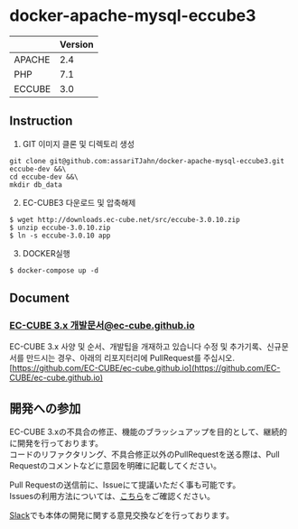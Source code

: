 # docker-apache-mysql-eccube3

|      | Version |
|------|---------|
|APACHE| 2.4     |
|PHP   | 7.1     |
|ECCUBE| 3.0     |

## Instruction
1. GIT 이미지 클론 및 디렉토리 생성
```
git clone git@github.com:assariTJahn/docker-apache-mysql-eccube3.git eccube-dev &&\
cd eccube-dev &&\
mkdir db_data
```

2. EC-CUBE3 다운로드 및 압축해제
```
$ wget http://downloads.ec-cube.net/src/eccube-3.0.10.zip
$ unzip eccube-3.0.10.zip
$ ln -s eccube-3.0.10 app
```

3. DOCKER실행
```
$ docker-compose up -d
```

## Document

### [EC-CUBE 3.x 개발문서@ec-cube.github.io](http://ec-cube.github.io/)


EC-CUBE 3.x 사양 및 순서、개발팁을 개재하고 있습니다
수정 및 추가기록、신규문서를 만드시는 경우、아래의 리포지터리에 PullRequest를 주십시오.
[https://github.com/EC-CUBE/ec-cube.github.io](https://github.com/EC-CUBE/ec-cube.github.io)

## 開発への参加

EC-CUBE 3.xの不具合の修正、機能のブラッシュアップを目的として、継続的に開発を行っております。  
コードのリファクタリング、不具合修正以外のPullRequestを送る際は、Pull Requestのコメントなどに意図を明確に記載してください。  

Pull Requestの送信前に、Issueにて提議いただく事も可能です。  
Issuesの利用方法については、[こちら](https://github.com/EC-CUBE/ec-cube/wiki/Issues%E3%81%AE%E5%88%A9%E7%94%A8%E6%96%B9%E6%B3%95)をご確認ください。  

[Slack](https://ec-cube.slack.com/messages)でも本体の開発に関する意見交換などを行っております。
